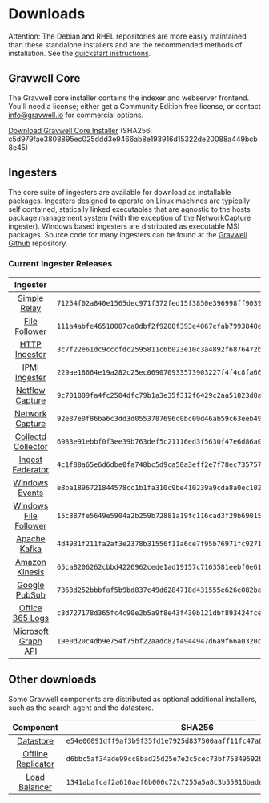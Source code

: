# Downloads

Attention: The Debian and RHEL repositories are more easily maintained than these standalone installers and are the recommended methods of installation. See the [quickstart instructions](#!quickstart/quickstart.md).

## Gravwell Core

The Gravwell core installer contains the indexer and webserver frontend. You'll need a license; either get a Community Edition free license, or contact info@gravwell.io for commercial options.

[Download Gravwell Core Installer](https://update.gravwell.io/archive/5.1.1/installers/gravwell_5.1.1.sh) (SHA256: c5d979fae3808895ec025ddd3e9466ab8e193916d15322de20088a449bcb8e45)

## Ingesters

The core suite of ingesters are available for download as installable packages.  Ingesters designed to operate on Linux machines are typically self contained, statically linked executables that are agnostic to the hosts package management system (with the exception of the NetworkCapture ingester).  Windows based ingesters are distributed as executable MSI packages.  Source code for many ingesters can be found at the [Gravwell Github](https://github.com/gravwell/gravwell/tree/master/ingesters) repository.

### Current Ingester Releases
| Ingester | SHA256 | More Info |
|:--------:|-------:|----------:|
| [Simple Relay](https://update.gravwell.io/archive/5.1.1/installers/gravwell_simple_relay_installer_5.1.1.sh) | ``71254f02a840e1565dec971f372fed15f3850e396998ff9039452d61fe65443c`` | [Documentation](#!ingesters/ingesters.md#Simple_Relay)|
| [File Follower](https://update.gravwell.io/archive/5.1.1/installers/gravwell_file_follow_installer_5.1.1.sh) | ``111a4abfe46518087ca0dbf2f9288f393e4067efab7993848e6d72c22c16749f`` | [Documentation](#!ingesters/ingesters.md#File_Follower) |
| [HTTP Ingester](https://update.gravwell.io/archive/5.1.1/installers/gravwell_http_ingester_installer_5.1.1.sh) | ``3c7f22e61dc9cccfdc2595811c6b023e10c3a4892f6876472bb886d98e7ee75f`` | [Documentation](#!ingesters/ingesters.md#HTTP_POST) |
| [IPMI Ingester](https://update.gravwell.io/archive/5.1.1/installers/gravwell_ipmi_installer_5.1.1.sh) | ``229ae18664e19a282c25ec069070933573903227f4f4c8fa6640983f065e1f0f`` | [Documentation](#!ingesters/ingesters.md#IPMI_Ingester)|
| [Netflow Capture](http://update.gravwell.io/archive/5.1.1/installers/gravwell_netflow_capture_installer_5.1.1.sh) | ``9c701889fa4fc2504dfc79b1a3e35f312f6429c2aa51823d8a8b74f5f9fc6702`` | [Documentation](#!ingesters/ingesters.md#Netflow_Ingester) |
| [Network Capture](https://update.gravwell.io/archive/5.1.1/installers/gravwell_network_capture_installer_5.1.1.sh) | ``92e87e0f86ba6c3dd3d0553787696c0bc09d46ab59c63eeb49d95562ecd70f19`` | [Documentation](#!ingesters/ingesters.md#Network_Ingester) |
| [Collectd Collector](https://update.gravwell.io/archive/5.1.1/installers/gravwell_collectd_installer_5.1.1.sh) | ``6983e91ebbf0f3ee39b763def5c21116ed3f5630f47e6d86a0aad1c142fe4581`` | [Documentation](#!ingesters/ingesters.md#collectd) |
| [Ingest Federator](https://update.gravwell.io/archive/5.1.1/installers/gravwell_federator_installer_5.1.1.sh) | ``4c1f88a65e6d6dbe0fa748bc5d9ca50a3eff2e7f78ec735757708817fbe576c4`` | [Documentation](#!ingesters/ingesters.md#Federator_Ingester) |
| [Windows Events](https://update.gravwell.io/archive/5.1.1/installers/gravwell_win_events_5.1.1.msi) | ``e8ba1896721844578cc1b1fa310c9be410239a9cda8a0ec102d7c341654b5fa5`` | [Documentation](#!ingesters/ingesters.md#Windows_Event_Service) |
| [Windows File Follower](https://update.gravwell.io/archive/5.1.1/installers/gravwell_file_follow_5.1.1.msi) | ``15c387fe5649e5904a2b259b72881a19fc116cad3f29b69015e0dcaea4265b4f`` | [Documentation](#!ingesters/ingesters.md#File_Follower) |
| [Apache Kafka](https://update.gravwell.io/archive/5.1.1/installers/gravwell_kafka_installer_5.1.1.sh) | ``4d4931f211fa2af3e2378b31556f11a6ce7f95b76971fc927154b0f6621f052b`` | [Documentation](#!ingesters/ingesters.md#Kafka)|
| [Amazon Kinesis](https://update.gravwell.io/archive/5.1.1/installers/gravwell_kinesis_ingest_installer_5.1.1.sh) | ``65ca8206262cbbd4226962cede1ad19157c7163581eebf0e61012c98ae2d707d`` | [Documentation](#!ingesters/ingesters.md#Kinesis_Ingester)|
| [Google PubSub](https://update.gravwell.io/archive/5.1.1/installers/gravwell_pubsub_ingest_installer_5.1.1.sh) | ``7363d252bbbfaf5b9bd837c49d6284718d431555e626e082ba1f1ce621c5df4d`` | [Documentation](#!ingesters/ingesters.md#GCP_PubSub)|
| [Office 365 Logs](https://update.gravwell.io/archive/5.1.1/installers/gravwell_o365_installer_5.1.1.sh) | ``c3d727178d365fc4c90e2b5a9f8e43f430b121dbf893424fce37d0b7371597d9`` | [Documentation](#!ingesters/ingesters.md#Office_365_Log_Ingester)|
| [Microsoft Graph API](https://update.gravwell.io/archive/5.1.1/installers/gravwell_msgraph_installer_5.1.1.sh) | ``19e0d20c4db9e754f75bf22aadc82f4944947d6a9f66a0320cfda964291d1598`` | [Documentation](#!ingesters/ingesters.md#Microsoft_Graph_API_Ingester)|

## Other downloads

Some Gravwell components are distributed as optional additional installers, such as the search agent and the datastore.

| Component | SHA256 | More Info |
|:---------:|:------:|----------:|
| [Datastore](https://update.gravwell.io/archive/5.1.1/installers/gravwell_datastore_installer_5.1.1.sh) | ``e54e06091dff9af3b9f35fd1e7925d837500aaff11fc47a0243e3745e04bbec9`` | [Documentation](#!distributed/frontend.md) |
| [Offline Replicator](https://update.gravwell.io/archive/5.1.1/installers/gravwell_offline_replication_installer_5.1.1.sh) | ``d6bbc5af34ade99cc8bad25d25e7e2c5cec73bf7534959261d4141324e1cc672`` | [Documentation](#!configuration/replication.md) |
| [Load Balancer](https://update.gravwell.io/archive/5.1.1/installers/gravwell_loadbalancer_installer_5.1.1.sh) | ``1341abafcaf2a610aaf6b000c72c7255a5a8c3b55816bade6be8f4bf37c8288e`` | |
